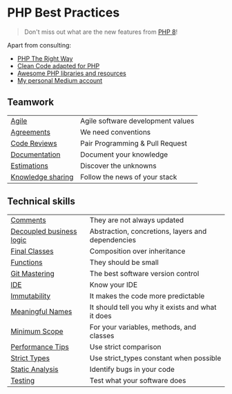 # PHP Best Practices

> Don't miss out what are the new features from <a href="https://www.php.net/releases/8.0/en.php">PHP 8</a>!

Apart from consulting:

* [PHP The Right Way](https://phptherightway.com/)
* [Clean Code adapted for PHP](https://github.com/jupeter/clean-code-php)
* [Awesome PHP libraries and resources](https://github.com/ziadoz/awesome-php)
* [My personal Medium account](https://medium.com/@chemaclass/)

## Teamwork

|                                                      |                                   |
|------------------------------------------------------|-----------------------------------|
| [Agile](/team-work/agile.md)                         | Agile software development values |
| [Agreements](/team-work/agreements.md)               | We need conventions               |
| [Code Reviews](/team-work/code-reviews.md)           | Pair Programming & Pull Request   |
| [Documentation](/team-work/documentation.md)         | Document your knowledge           |
| [Estimations](/team-work/estimations.md)             | Discover the unknowns             |
| [Knowledge sharing](/team-work/knowledge-sharing.md) | Follow the news of your stack     |

## Technical skills

|                                                                           |                                                   |
|---------------------------------------------------------------------------|---------------------------------------------------|
| [Comments](/technical-skills/comments.md)                                 | They are not always updated                       |
| [Decoupled business logic](/technical-skills/decoupled-business-logic.md) | Abstraction, concretions, layers and dependencies |
| [Final Classes](/technical-skills/final-classes.md)                       | Composition over inheritance                      |
| [Functions](/technical-skills/functions.md)                               | They should be small                              |
| [Git Mastering](/technical-skills/git-mastering.md)                       | The best software version control                 |
| [IDE](/technical-skills/ide.md)                                           | Know your IDE                                     |
| [Immutability](/technical-skills/immutability.md)                         | It makes the code more predictable                |
| [Meaningful Names](/technical-skills/meaningful-names.md)                 | It should tell you why it exists and what it does |
| [Minimum Scope](/technical-skills/minimum-scope.md)                       | For your variables, methods, and classes          |
| [Performance Tips](/technical-skills/performance-tips.md)                 | Use strict comparison                             |
| [Strict Types](/technical-skills/strict-types.md)                         | Use strict_types constant when possible           |
| [Static Analysis](/technical-skills/static-analysis.md)                   | Identify bugs in your code                        |
| [Testing](/technical-skills/testing.md)                                   | Test what your software does                      |
